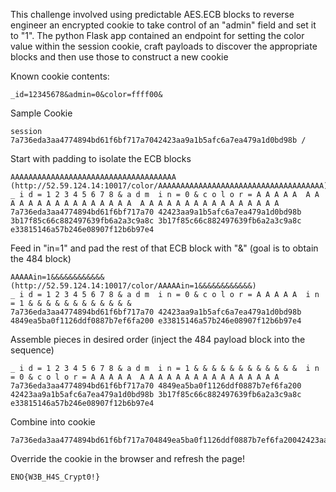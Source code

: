 This challenge involved using predictable AES.ECB blocks to reverse engineer an encrypted cookie to take control of an "admin" field and set it to "1". The python Flask app contained an endpoint for setting the color value within the session cookie, craft payloads to discover the appropriate blocks and then use those to construct a new cookie


Known cookie contents: 
```
_id=12345678&admin=0&color=ffff00&
```

Sample Cookie
```
session 7a736eda3aa4774894bd61f6bf717a7042423aa9a1b5afc6a7ea479a1d0bd98b /
```

Start with padding to isolate the ECB blocks
```
AAAAAAAAAAAAAAAAAAAAAAAAAAAAAAAAAAAAA (http://52.59.124.14:10017/color/AAAAAAAAAAAAAAAAAAAAAAAAAAAAAAAAAAAAA)
_ i d = 1 2 3 4 5 6 7 8 & a d m  i n = 0 & c o l o r = A A A A A  A A A A A A A A A A A A A A A A  A A A A A A A A A A A A A A A A 
7a736eda3aa4774894bd61f6bf717a70 42423aa9a1b5afc6a7ea479a1d0bd98b 3b17f85c66c882497639fb6a2a3c9a8c 3b17f85c66c882497639fb6a2a3c9a8c e33815146a57b246e08907f12b6b97e4
```

Feed in "in=1" and pad the rest of that ECB block with "&" (goal is to obtain the 484 block)
```
AAAAAin=1&&&&&&&&&&&& (http://52.59.124.14:10017/color/AAAAAin=1&&&&&&&&&&&&)
_ i d = 1 2 3 4 5 6 7 8 & a d m  i n = 0 & c o l o r = A A A A A  i n = 1 & & & & & & & & & & & &
7a736eda3aa4774894bd61f6bf717a70 42423aa9a1b5afc6a7ea479a1d0bd98b 4849ea5ba0f1126ddf0887b7ef6fa200 e33815146a57b246e08907f12b6b97e4
```

Assemble pieces in desired order (inject the 484 payload block into the sequence)
```
_ i d = 1 2 3 4 5 6 7 8 & a d m  i n = 1 & & & & & & & & & & & &  i n = 0 & c o l o r = A A A A A  A A A A A A A A A A A A A A A A 
7a736eda3aa4774894bd61f6bf717a70 4849ea5ba0f1126ddf0887b7ef6fa200 42423aa9a1b5afc6a7ea479a1d0bd98b 3b17f85c66c882497639fb6a2a3c9a8c e33815146a57b246e08907f12b6b97e4
```

Combine into cookie
```
7a736eda3aa4774894bd61f6bf717a704849ea5ba0f1126ddf0887b7ef6fa20042423aa9a1b5afc6a7ea479a1d0bd98b3b17f85c66c882497639fb6a2a3c9a8ce33815146a57b246e08907f12b6b97e4
```

Override the cookie in the browser and refresh the page!
```
ENO{W3B_H4S_Crypt0!}
```
